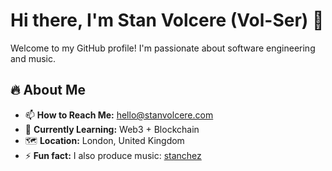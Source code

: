 # Hi there, I'm Stan Volcere (Vol-Ser) 👋  

Welcome to my GitHub profile! I'm passionate about software engineering and music.  

## 🔥 About Me  
- 📫 **How to Reach Me:** hello@stanvolcere.com
- 🌱 **Currently Learning:** Web3 + Blockchain
- 🗺️ **Location:** London, United Kingdom
- ⚡  **Fun fact:** I also produce music: [stanchez](https://open.spotify.com/artist/6FvWjhUC5TZWHvftxJzU9x)
  

